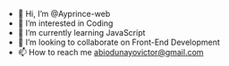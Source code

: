 - 👋 Hi, I’m @Ayprince-web
- 👀 I’m interested in Coding 
- 🌱 I’m currently learning JavaScript 
- 💞️ I’m looking to collaborate on Front-End Development 
- 📫 How to reach me abiodunayovictor@gmail.com 

<!---
Ayprince-web/Ayprince-web is a ✨ special ✨ repository because its `README.md` (this file) appears on your GitHub profile.
You can click the Preview link to take a look at your changes.
--->
